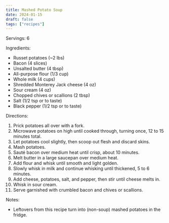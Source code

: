 ```yaml
---
title: Mashed Potato Soup
date: 2024-01-15
draft: false
tags: ["recipes"]
---
```


Servings: 6

Ingredients:
- Russet potatoes (~2 lbs)
- Bacon (4 slices)
- Unsalted butter (4 tbsp)
- All-purpose flour (1/3 cup)
- Whole milk (4 cups)
- Shredded Monterey Jack cheese (4 oz)
- Sour cream (4 oz)
- Chopped chives or scallions (2 tbsp)
- Salt (1/2 tsp or to taste)
- Black pepper (1/2 tsp or to taste)

Directions:
1) Prick potatoes all over with a fork.
2) Microwave potatoes on high until cooked through, turning once, 12 to 15 minutes total.
3) Let potatoes cool slightly, then scoop out flesh and discard skins.
4) Mash potatoes.
5) Sauté bacon over medium heat until crisp, about 10 minutes.
6) Melt butter in a large saucepan over medium heat.
7) Add flour and whisk until smooth and light golden.
8) Slowly whisk in milk and continue whisking until thickened, 5 to 6 minutes.
9) Add cheese, potatoes, salt, and pepper, then stir until cheese melts in.
10) Whisk in sour cream.
11) Serve garnished with crumbled bacon and chives or scallions.

Notes:
- Leftovers from this recipe turn into (non-soup) mashed potatoes in the fridge.
